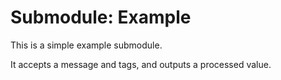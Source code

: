 # Submodule: Example

This is a simple example submodule.

It accepts a message and tags, and outputs a processed value.